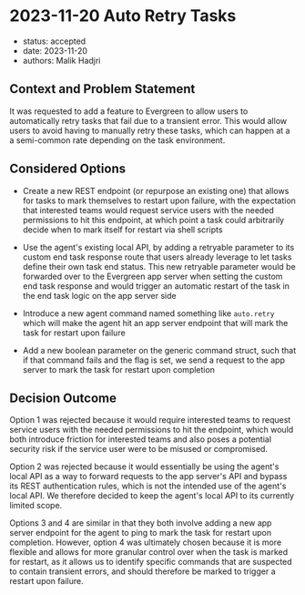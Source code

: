 # 2023-11-20 Auto Retry Tasks

* status: accepted
* date: 2023-11-20
* authors: Malik Hadjri

## Context and Problem Statement

It was requested to add a feature to Evergreen to allow users to automatically retry tasks that fail due to a transient error. This
would allow users to avoid having to manually retry these tasks, which can happen at a a semi-common
rate depending on the task environment.

## Considered Options

* Create a new REST endpoint (or repurpose an existing one) that allows for tasks to mark themselves to restart upon failure,
with the expectation that interested teams would request service users with the needed permissions to hit this endpoint, at which
point a task could arbitrarily decide when to mark itself for restart via shell scripts 

* Use the agent's existing local API, by adding a retryable parameter to its custom end task response route that users already
leverage to let tasks define their own task end status. This new retryable parameter would be forwarded over to the Evergreen
app server when setting the custom end task response and would trigger an automatic restart of the task in the end task logic
on the app server side

* Introduce a new agent command named something like `auto.retry` which will make the agent hit an app server endpoint
that will mark the task for restart upon failure

* Add a new boolean parameter on the generic command struct, such that if that command fails and the flag is set, we send a
request to the app server to mark the task for restart upon completion

## Decision Outcome

Option 1 was rejected because it would require interested teams to request service users with the needed permissions to hit the
endpoint, which would both introduce friction for interested teams and also poses a potential security risk if the service user
were to be misused or compromised.

Option 2 was rejected because it would essentially be using the agent's local API as a way to forward requests to the app server's API
and bypass its REST authentication rules, which is not the intended use of the agent's local API. We therefore decided to keep the agent's local API
to its currently limited scope.

Options 3 and 4 are similar in that they both involve adding a new app server endpoint for the agent to ping to mark the task for
restart upon completion. However, option 4 was ultimately chosen because it is more flexible and allows for more granular control over
when the task is marked for restart, as it allows us to identify specific commands that are suspected to contain transient errors, and should
therefore be marked to trigger a restart upon failure.

